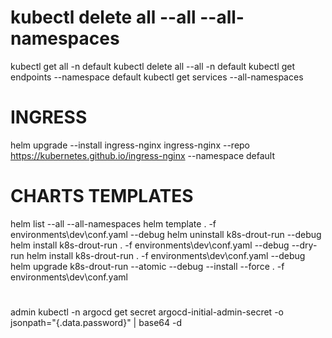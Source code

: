# kubectl delete all --all --all-namespaces
kubectl get all -n default
kubectl delete all --all -n default
kubectl get endpoints --namespace default
kubectl get services --all-namespaces
# INGRESS
helm upgrade --install ingress-nginx ingress-nginx --repo https://kubernetes.github.io/ingress-nginx --namespace default

# CHARTS TEMPLATES
helm list --all --all-namespaces
helm template . -f environments\dev\conf.yaml --debug
helm uninstall k8s-drout-run --debug
helm install k8s-drout-run  . -f environments\dev\conf.yaml --debug --dry-run
helm install k8s-drout-run  . -f environments\dev\conf.yaml --debug
helm upgrade k8s-drout-run --atomic --debug --install --force . -f environments\dev\conf.yaml 


#
admin
kubectl -n argocd get secret argocd-initial-admin-secret -o jsonpath="{.data.password}" | base64 -d
